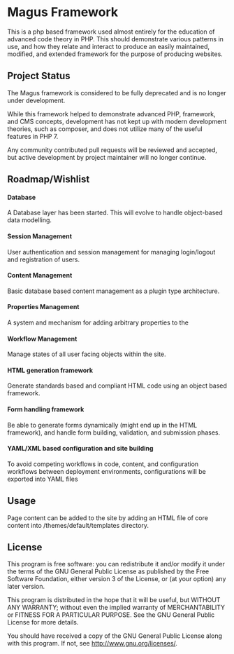 # Magus Framework

This is a php based framework used almost entirely for the education of advanced code theory in PHP. This should demonstrate various patterns in use, and how they relate and interact to produce an easily maintained, modified, and extended framework for the purpose of producing websites. 

## Project Status

The Magus framework is considered to be fully deprecated and is no longer under development. 

While this framework helped to demonstrate advanced PHP, framework, and CMS concepts, development has not kept up with modern development theories, such as composer, and does not utilize many of the useful features in PHP 7.

Any community contributed pull requests will be reviewed and accepted, but active development by project maintainer will no longer continue.

## Roadmap/Wishlist

#### Database
A Database layer has been started. This will evolve to handle object-based data modelling.

#### Session Management
User authentication and session management for managing login/logout and registration of users.

#### Content Management
Basic database based content management as a plugin type architecture.

#### Properties Management
A system and mechanism for adding arbitrary properties to the 

#### Workflow Management
Manage states of all user facing objects within the site. 

#### HTML generation framework
Generate standards based and compliant HTML code using an object based framework.

#### Form handling framework
Be able to generate forms dynamically (might end up in the HTML framework), and handle form building, validation, and submission phases.

#### YAML/XML based configuration and site building
To avoid competing workflows in code, content, and configuration workflows between deployment environments, 
configurations will be exported into YAML files

## Usage
Page content can be added to the site by adding an HTML file of core content into /themes/default/templates directory.

## License

  This program is free software: you can redistribute it and/or modify
  it under the terms of the GNU General Public License as published by
  the Free Software Foundation, either version 3 of the License, or
  (at your option) any later version.
  
  This program is distributed in the hope that it will be useful,
  but WITHOUT ANY WARRANTY; without even the implied warranty of
  MERCHANTABILITY or FITNESS FOR A PARTICULAR PURPOSE.  See the
  GNU General Public License for more details.
  
  You should have received a copy of the GNU General Public License
  along with this program.  If not, see <http://www.gnu.org/licenses/>.
